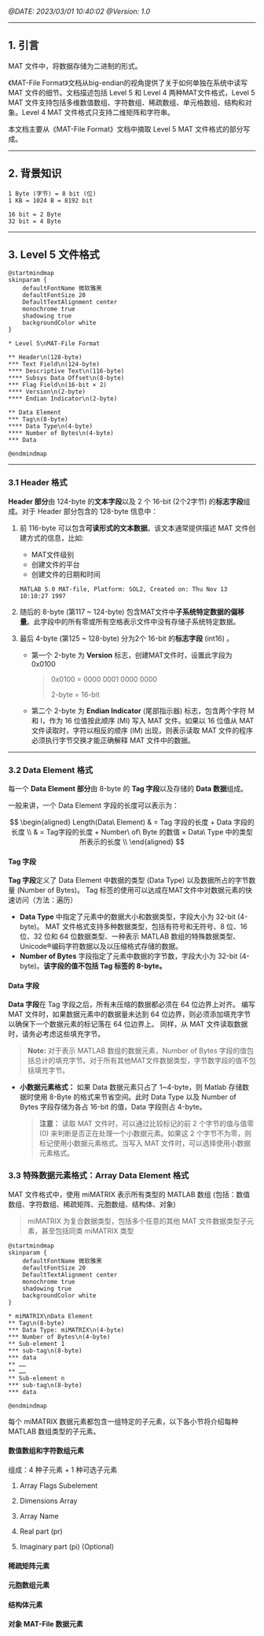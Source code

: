 *@DATE: 2023/03/01 10:40:02*
*@Version: 1.0*

---

## 1. 引言

MAT 文件中，将数据存储为二进制的形式。

《MAT-File Format》文档从big-endian的视角提供了关于如何单独在系统中读写 MAT 文件的细节。文档描述包括 Level 5 和 Level 4 两种MAT文件格式，Level 5 MAT 文件支持包括多维数值数组、字符数组、稀疏数组、单元格数组、结构和对象。Level 4 MAT 文件格式只支持二维矩阵和字符串。

本文档主要从《MAT-File Format》文档中摘取 Level 5 MAT 文件格式的部分写成。

---

## 2. 背景知识

    1 Byte (字节) = 8 bit (位)
    1 KB = 1024 B = 8192 bit
    
    16 bit = 2 Byte
    32 bit = 4 Byte

---

## 3. Level 5 文件格式

```plantuml
@startmindmap
skinparam {
	defaultFontName 微软雅黑 
    defaultFontSize 20
    DefaultTextAlignment center
    monochrome true
    shadowing true
    backgroundColor white
}

* Level 5\nMAT-File Format

** Header\n(128-byte)
*** Text Field\n(124-byte)
**** Descriptive Text\n(116-byte)
**** Subsys Data Offset\n(8-byte)
*** Flag Field\n(16-bit × 2)
**** Version\n(2-byte)
**** Endian Indicator\n(2-byte)

** Data Element
*** Tag\n(8-byte)
**** Data Type\n(4-byte)
**** Number of Bytes\n(4-byte)
*** Data

@endmindmap
```

---

### 3.1 Header 格式

**Header 部分**由 124-byte 的**文本字段**以及 2 个 16-bit (2个2字节) 的**标志字段**组成。对于 Header 部分包含的 128-byte 信息中：

1. 前 116-byte 可以包含**可读形式的文本数据**。该文本通常提供描述 MAT 文件创建方式的信息，比如:
    
    - MAT文件级别
    - 创建文件的平台
    - 创建文件的日期和时间

    ```
    MATLAB 5.0 MAT-file, Platform: SOL2, Created on: Thu Nov 13
    10:10:27 1997
    ```

2. 随后的 8-byte (第117 ~ 124-byte) 包含MAT文件中**子系统特定数据的偏移量**。此字段中的所有零或所有空格表示文件中没有存储子系统特定数据。

3. 最后 4-byte (第125 ~ 128-byte) 分为2个 16-bit 的**标志字段** (int16) 。

    - 第一个 2-byte 为 **Version** 标志，创建MAT文件时，设置此字段为 0x0100 
        
        > 0x0100 = 0000 0001 0000 0000
		> 
        > 2-byte = 16-bit

    - 第二个 2-byte 为 **Endian Indicator** (尾部指示器) 标志，包含两个字符 M 和 I，作为 16 位值按此顺序 (MI) 写入 MAT 文件。如果以 16 位值从 MAT 文件读取时，字符以相反的顺序 (IM) 出现，则表示读取 MAT 文件的程序必须执行字节交换才能正确解释 MAT 文件中的数据。

---

### 3.2 Data Element 格式

每一个 **Data Element 部分**由 8-byte 的 **Tag 字段**以及存储的 **Data 数据**组成。

一般来讲，一个 Data Element 字段的长度可以表示为：

$$
\begin{aligned}
     Length(Data\ Element) & = Tag 字段的长度 + Data 字段的长度 \\ 
                          & = Tag字段的长度 + Number\ of\ Byte 的数值 × Data\ Type 中的类型所表示的长度 \\
\end{aligned}
$$

#### Tag 字段

**Tag 字段**定义了 Data Element 中数据的类型 (Data Type) 以及数据所占的字节数量 (Number of Bytes)。 Tag 标签的使用可以达成在MAT文件中对数据元素的快速访问（方法：遍历）

- **Data Type** 中指定了元素中的数据大小和数据类型，字段大小为 32-bit (4-byte)。 MAT 文件格式支持多种数据类型，包括有符号和无符号、8 位、16 位、32 位和 64 位数据类型、一种表示 MATLAB 数组的特殊数据类型、Unicode®编码字符数据以及以压缩格式存储的数据。
- **Number of Bytes** 字段指定了元素中数据的字节数，字段大小为 32-bit (4-byte)。**该字段的值不包括 Tag 标签的 8-byte。**

#### Data 字段

**Data 字段**在 Tag 字段之后，所有未压缩的数据都必须在 64 位边界上对齐。 编写 MAT 文件时，如果数据元素中的数据量未达到 64 位边界，则必须添加填充字节以确保下一个数据元素的标记落在 64 位边界上。 同样，从 MAT 文件读取数据时，请务必考虑这些填充字节。

> **Note:** 对于表示 MATLAB 数组的数据元素，Number of Bytes 字段的值包括总计的填充字节。对于所有其他MAT文件数据类型，字节数字段的值不包括填充字节。

- **小数据元素格式：** 如果 Data 数据元素只占了 1~4-byte，则 Matlab 存储数据时使用 8-Byte 的格式来节省空间。此时 Data Type 以及 Number of Bytes 字段存储为各占 16-bit 的值，Data 字段则占 4-byte。

    > **注意：** 读取 MAT 文件时，可以通过比较标记的前 2 个字节的值与值零 (0) 来判断是否正在处理一个小数据元素。如果这 2 个字节不为零，则标记使用小数据元素格式。当写入 MAT 文件时，可以选择使用小数据元素格式。


### 3.3 特殊数据元素格式：Array Data Element 格式

MAT 文件格式中，使用 miMATRIX 表示所有类型的 MATLAB 数组 (包括：数值数组、字符数组、稀疏矩阵、元胞数组、结构体、对象)

> miMATRIX 为复合数据类型，包括多个任意的其他 MAT 文件数据类型子元素，甚至包括同类 miMATRIX 类型

```plantuml
@startmindmap
skinparam {
	defaultFontName 微软雅黑 
    defaultFontSize 20
    DefaultTextAlignment center
    monochrome true
    shadowing true
    backgroundColor white
}

* miMATRIX\nData Element
** Tag\n(8-byte)
*** Data Type: miMATRIX\n(4-byte)
*** Number of Bytes\n(4-byte)
** Sub-element 1
*** sub-tag\n(8-byte)
*** data
** ……
** ……
** Sub-element n
*** sub-tag\n(8-byte)
*** data

@endmindmap
```

每个 miMATRIX 数据元素都包含一组特定的子元素，以下各小节将介绍每种 MATLAB 数组类型的子元素。

#### 数值数组和字符数组元素

组成：4 种子元素 + 1 种可选子元素

1. Array Flags Subelement

2. Dimensions Array

3. Array Name

4. Real part (pr)

5. Imaginary part (pi) (Optional)



#### 稀疏矩阵元素

#### 元胞数组元素

#### 结构体元素

#### 对象 MAT-File 数据元素 